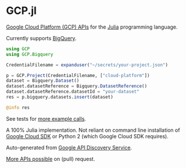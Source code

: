 # GCP.jl
[Google Cloud Platform (GCP) APIs](https://cloud.google.com/apis/) for the [Julia](https://julialang.org/) programming language.

Currently supports [BigQuery](https://cloud.google.com/bigquery/docs/reference/libraries).

```julia
using GCP
using GCP.Bigquery

CredentialFilename = expanduser("~/secrets/your-project.json")

p = GCP.Project(CredentialFilename, ["cloud-platform"])
dataset = Bigquery.Dataset()
dataset.datasetReference = Bigquery.DatasetReference()
dataset.datasetReference.datasetId = "your-dataset"
res = p.bigquery.datasets.insert(dataset)

@info res
```

See tests for [more example calls](https://github.com/rana/GCP.jl/blob/master/test/bigquery.jl).

A 100% Julia implementation. Not reliant on command line installation of [Google Cloud SDK](https://cloud.google.com/sdk/gcloud/) or Python 2 (which Google Cloud SDK requires).

Auto-generated from [Google API Discovery Service](https://developers.google.com/discovery/).

[More APIs possible](https://github.com/rana/GCP.jl/blob/master/test/runbootstrap.jl) on (pull) request.
